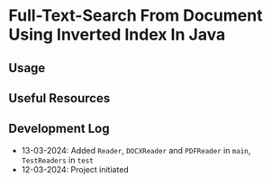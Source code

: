 # Full-Text-Search From Document Using Inverted Index In Java

## Usage

## Useful Resources

## Development Log

* 13-03-2024: Added `Reader`, `DOCXReader` and `PDFReader` in `main`, `TestReaders` in `test`
* 12-03-2024: Project initiated
